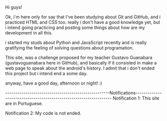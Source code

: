Hi guys!

Ok, i'm here only for say that I've been studying about Git and GitHub, and i practiced HTML and CSS too. really i don't have a good knowledge yet, but i intend going practicing and posting some things about how are my development in all this.

i started my studs about Python and JavaScript recently and is really gratifying the feeling of solving questions about programation.

This site, was a challenge proposed for my teacher Gustavo Guanabara (gustavoguanabara here in GitHub), and basically if it consisted in make a web page to speak about the android's history. I admit that i don't ended this project but i intend end a some day.

anyway, have a good day, afternoon or night! :)


----------------------------------------------------Notifications------------------------------------------------------------------
Notification 1: This site are in Portuguese.

Notification 2: My code is not ended.

